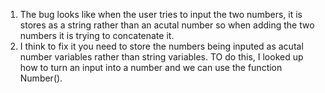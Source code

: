 1.  The bug looks like when the user tries to input the two numbers, it is stores as a string rather than an acutal number so when adding the two numbers it is trying to concatenate it. 
2. I think to fix it you need to store the numbers being inputed as acutal number variables rather than string variables. TO do this, I looked up how to turn an input into a number and we can use the function Number(). 